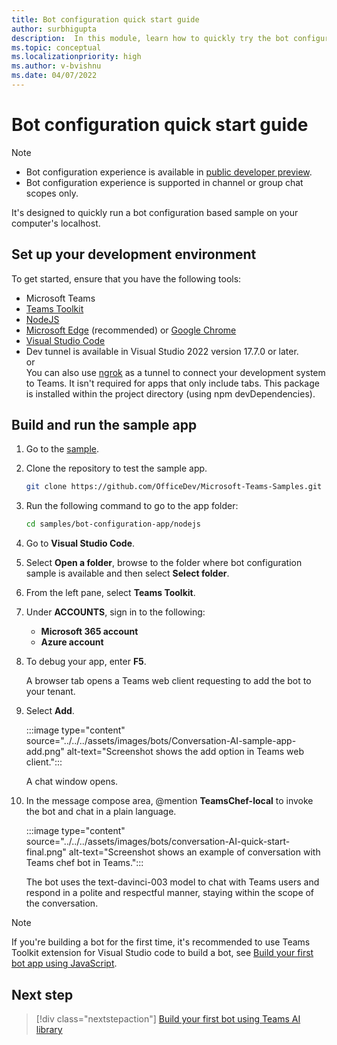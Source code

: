 ```yaml
---
title: Bot configuration quick start guide
author: surbhigupta
description:  In this module, learn how to quickly try the bot configuration.
ms.topic: conceptual
ms.localizationpriority: high
ms.author: v-bvishnu
ms.date: 04/07/2022
---
```


# Bot configuration quick start guide

> [!NOTE]
>
> * Bot configuration experience is available in [public developer preview](../../resources/dev-preview/developer-preview-intro.md).
> * Bot configuration experience is supported in channel or group chat scopes only.

It's designed to quickly run a bot configuration based sample on your computer's localhost.

## Set up your development environment

To get started, ensure that you have the following tools:

* Microsoft Teams
* [Teams Toolkit](../../../toolkit/install-Teams-Toolkit.md)
* [NodeJS](https://nodejs.org/en/)
* [Microsoft Edge](https://www.microsoft.com/edge) (recommended) or [Google Chrome](https://www.google.com/chrome/)
* [Visual Studio Code](https://code.visualstudio.com/download)
* Dev tunnel is available in Visual Studio 2022 version 17.7.0 or later. <br> or </br> You can also use [ngrok](https://ngrok.com/download) as a tunnel to connect your development system to Teams. It isn't required for apps that only include tabs. This package is installed within the project directory (using npm devDependencies).

## Build and run the sample app

1. Go to the [sample](https://github.com/OfficeDev/Microsoft-Teams-Samples/tree/v-harikrishnan/bot-configuration-app/samples/bot-configuration-app/nodejs).

1. Clone the repository to test the sample app.

   ```bash
   git clone https://github.com/OfficeDev/Microsoft-Teams-Samples.git
   ```

1. Run the following command to go to the app folder:

   ```bash
   cd samples/bot-configuration-app/nodejs
   ```

1. Go to **Visual Studio Code**.

1. Select **Open a folder**, browse to the folder where bot configuration sample is available and then select **Select folder**.

1. From the left pane, select **Teams Toolkit**.

1. Under **ACCOUNTS**, sign in to the following:
   * **Microsoft 365 account**
   * **Azure account**

1. To debug your app, enter **F5**.

   A browser tab opens a Teams web client requesting to add the bot to your tenant.

1. Select **Add**.

   :::image type="content" source="../../../assets/images/bots/Conversation-AI-sample-app-add.png" alt-text="Screenshot shows the add option in Teams web client.":::

   A chat window opens.

1. In the message compose area, @mention **TeamsChef-local** to invoke the bot and chat in a plain language.

   :::image type="content" source="../../../assets/images/bots/conversation-AI-quick-start-final.png" alt-text="Screenshot shows an example of conversation with Teams chef bot in Teams.":::

   The bot uses the text-davinci-003 model to chat with Teams users and respond in a polite and respectful manner, staying within the scope of the conversation.

> [!NOTE]
> If you're building a bot for the first time, it's recommended to use Teams Toolkit extension for Visual Studio code to build a bot, see [Build your first bot app using JavaScript](../../../sbs-gs-bot.yml).

## Next step

> [!div class="nextstepaction"]
> [Build your first bot using Teams AI library](../../../sbs-botbuilder-conversation-AI.yml)
